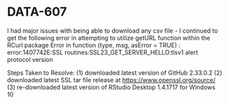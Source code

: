# DATA-607

I had major issues with being able to download any csv file - I continued to get the following error in attempting to utilize getURL function within the RCurl package
Error in function (type, msg, asError = TRUE)  : 
  error:1407742E:SSL routines:SSL23_GET_SERVER_HELLO:tlsv1 alert protocol version
  
  Steps Taken to Resolve:
  (1) downloaded latest version of GitHub 2.33.0.2
  (2) downloaded latest SSL tar file release at https://www.openssl.org/source/
  (3) re-downloaded latest version of RStudio Desktop 1.4.1717 for Windows 10
